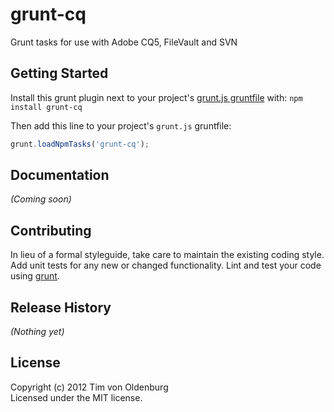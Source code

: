 # grunt-cq

Grunt tasks for use with Adobe CQ5, FileVault and SVN

## Getting Started
Install this grunt plugin next to your project's [grunt.js gruntfile][getting_started] with: `npm install grunt-cq`

Then add this line to your project's `grunt.js` gruntfile:

```javascript
grunt.loadNpmTasks('grunt-cq');
```

[grunt]: https://github.com/cowboy/grunt
[getting_started]: https://github.com/cowboy/grunt/blob/master/docs/getting_started.md

## Documentation
_(Coming soon)_

## Contributing
In lieu of a formal styleguide, take care to maintain the existing coding style. Add unit tests for any new or changed functionality. Lint and test your code using [grunt][grunt].

## Release History
_(Nothing yet)_

## License
Copyright (c) 2012 Tim von Oldenburg  
Licensed under the MIT license.
